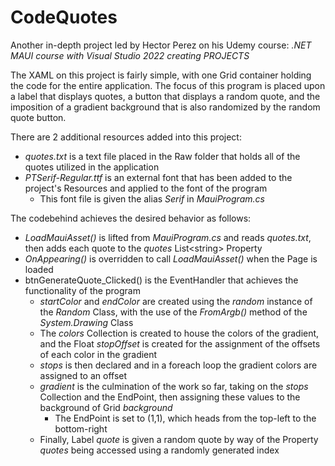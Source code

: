 # **CodeQuotes**

Another in-depth project led by Hector Perez on his Udemy course: *.NET MAUI course with Visual Studio 2022 creating PROJECTS*

The XAML on this project is fairly simple, with one Grid container holding the code for the entire application. The focus of this program is placed upon a label that displays quotes, a button that displays a random quote, and the imposition of a gradient background that is also randomized by the random quote button.

There are 2 additional resources added into this project:
- *quotes.txt* is a text file placed in the Raw folder that holds all of the quotes utilized in the application
- *PTSerif-Regular.ttf* is an external font that has been added to the project's Resources and applied to the font of the program
  - This font file is given the alias *Serif* in *MauiProgram.cs*

The codebehind achieves the desired behavior as follows:
- *LoadMauiAsset()* is lifted from *MauiProgram.cs* and reads *quotes.txt*, then adds each quote to the *quotes* List\<string> Property
- *OnAppearing()* is overridden to call *LoadMauiAsset()* when the Page is loaded
- btnGenerateQuote_Clicked() is the EventHandler that achieves the functionality of the program
  - *startColor* and *endColor* are created using the *random* instance of the *Random* Class, with the use of the *FromArgb()* method of the *System.Drawing* Class
  - The *colors* Collection is created to house the colors of the gradient, and the Float *stopOffset* is created for the assignment of the offsets of each color in the gradient
  - *stops* is then declared and in a foreach loop the gradient colors are assigned to an offset
  - *gradient* is the culmination of the work so far, taking on the *stops* Collection and the EndPoint, then assigning these values to the background of Grid *background*
    - The EndPoint is set to (1,1), which heads from the top-left to the bottom-right
  - Finally, Label *quote* is given a random quote by way of the Property *quotes* being accessed using a randomly generated index
